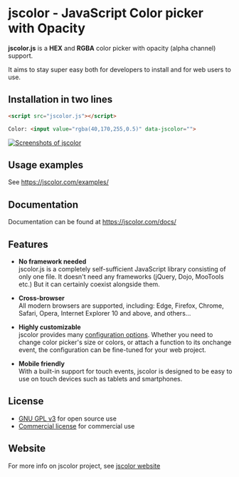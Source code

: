 # jscolor - JavaScript Color picker with Opacity

**jscolor.js** is a **HEX** and **RGBA** color picker with opacity (alpha channel) support.

It aims to stay super easy both for developers to install and for web users to use.



## Installation in two lines

```html
<script src="jscolor.js"></script>

Color: <input value="rgba(40,170,255,0.5)" data-jscolor="">
```



[<img src="https://jscolor.com/hosted/gui/jscolor-2.2.4.png" alt="Screenshots of jscolor">](https://jscolor.com/examples)



## Usage examples

See https://jscolor.com/examples/



## Documentation

Documentation can be found at https://jscolor.com/docs/



## Features


* **No framework needed** \
  jscolor.js is a completely self-sufficient JavaScript library consisting of only one file.
  It doesn't need any frameworks (jQuery, Dojo, MooTools etc.) But it can certainly coexist alongside them.


* **Cross-browser** \
  All modern browsers are supported, including:
  Edge, Firefox, Chrome, Safari, Opera, Internet Explorer 10 and above, and others…


* **Highly customizable** \
  jscolor provides many [configuration options](https://jscolor.com/docs/). Whether you need to change color picker's size or colors, or attach a function to its onchange event, the configuration can be fine-tuned for your web project.


* **Mobile friendly** \
  With a built-in support for touch events, jscolor is designed to be easy to use on touch devices such as tablets and smartphones.



## License

* [GNU GPL v3](http://www.gnu.org/licenses/gpl-3.0.txt) for open source use
* [Commercial license](https://jscolor.com/download/#licenses) for commercial use



## Website

For more info on jscolor project, see [jscolor website](https://jscolor.com)
